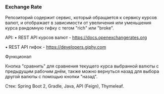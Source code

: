 ### Exchange Rate

Репозиторий содержит сервис, который обращается к сервису курсов валют, и отображает в зависимости от увеличения или уменьшения курса рандомную гифку c тегом "rich" или "broke".

АPI:
• REST API курсов валют - https://docs.openexchangerates.org

• REST API гифок - https://developers.giphy.com

Функционал

Кнопка "сравнить" для сравнения текущего курса выбранной валюты с предыдущим рабочим днём, также можно вернуться назад для выбора другой валюты с помощью кнопки "назад".

Стек:
Spring Boot 2, Gradle, Java, API (Feign), Thymeleaf.
